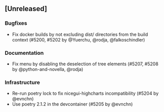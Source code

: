 ## [Unreleased]

### Bugfixes

- Fix docker builds by not excluding dist/ directories from the build context (#5200, #5202 by @Yuerchu, @rodja, @falkoschindler)

### Documentation

- Fix menu by disabling the deselection of tree elements (#5207, #5208 by @python-and-novella, @rodja)

### Infrastructure

- Re-run poetry lock to fix nicegui-highcharts incompatibility (#5204 by @evnchn)
- Use poetry 2.1.2 in the devcontainer (#5205 by @evnchn)
